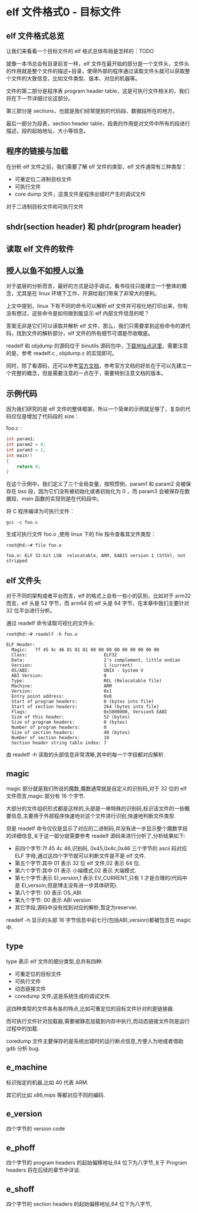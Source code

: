 # elf 文件格式0 - 目标文件


## elf 文件格式总览
让我们来看看一个目标文件的 elf 格式总体布局是怎样的：TODO


就像一本书总会有目录前言一样，elf 文件在最开始的部分是一个文件头，文件头的作用就是整个文件的描述+目录，使得外部的程序通过读取文件头就可以获取整个文件的大致信息，比如文件类型、版本、对应的机器等。  

文件的第二部分是程序表 program header table，这是可执行文件相关的，我们将在下一节详细讨论这部分。  

第三部分是 sections，也就是我们经常提到的代码段、数据段所在的地方。  

最后一部分为段表，section header table，段表的作用是对文件中所有的段进行描述，段的起始地址，大小等信息。  

## 程序的链接与加载
在分析 elf 文件之前，我们需要了解 elf 文件的类型，elf 文件通常有三种类型：
* 可重定位二进制目标文件
* 可执行文件
* core dump 文件，这类文件是程序出错时产生的调试文件

对于二进制目标文件和可执行文件

## shdr(section header) 和 phdr(program header)

## 读取 elf 文件的软件


## 授人以鱼不如授人以渔
对于底层的分析而言，最好的方式是动手调试，看书往往只能建立一个整体的概念，尤其是在 linux 环境下工作，开源给我们带来了非常大的便利。   

上文中提到，linux 下有不同的命令可以解析 elf 文件并可视化地打印出来，你有没有想过，这些命令是如何做到能显示 elf 内部文件信息的呢？  

答案无非是它们可以读取并解析 elf 文件，那么，我们只需要拿到这些命令的源代码，找到文件的解析部分，elf 文件的所有细节可谓是尽收眼底。   

readelf 和 objdump 的源码位于 binutils 源码包中，[下载地址点这里](https://ftp.gnu.org/gnu/binutils/)，需要注意的是，参考 readelf.c , objdump.c 的实现即可。  

同时，除了看源码，还可以参考[官方文档](https://static.docs.arm.com/ihi0044/g/aaelf32.pdf)，参考官方文档的好处在于可以先建立一个完整的概念，但是需要注意的一点在于，需要特别注意文档的版本。  


## 示例代码
因为我们研究的是 elf 文件的整体框架，所以一个简单的示例就足够了，复杂的代码仅仅是增加了代码段的 size：

foo.c :
```C
int param1;
int param2 = 0;
int param3 = 1;
int main()
{
    return 0;
}
```

在这个示例中，我们定义了三个全局变量，按照惯例，param1 和 param2 会被保存在 bss 段，因为它们没有被初始化或者初始化为 0 ，而 param3 会被保存在数据段，main 函数的实现则是在代码段中。   

将 C 程序编译为可执行文件：

```
gcc -c foo.c
```

生成可执行文件 foo.o ,使用 linux 下的 file 指令查看其文件类型：

```
root@hd:~# file foo.o

foo.o: ELF 32-bit LSB  relocatable, ARM, EABI5 version 1 (SYSV), not stripped

```


## elf 文件头
对于不同的架构或者平台而言，elf 的格式上会有一些小的区别，比如对于 arm32 而言，elf 头是 52 字节，而 arm64 的 elf 头是 64 字节，在本章中我们主要针对 32 位平台进行分析。  

通过 readelf 命令读取可视化的文件头:

```
root@hd:~# readelf -h foo.o

ELF Header:
  Magic:   7f 45 4c 46 01 01 01 00 00 00 00 00 00 00 00 00
  Class:                             ELF32
  Data:                              2's complement, little endian
  Version:                           1 (current)
  OS/ABI:                            UNIX - System V
  ABI Version:                       0
  Type:                              REL (Relocatable file)
  Machine:                           ARM
  Version:                           0x1
  Entry point address:               0x0
  Start of program headers:          0 (bytes into file)
  Start of section headers:          264 (bytes into file)
  Flags:                             0x5000000, Version5 EABI
  Size of this header:               52 (bytes)
  Size of program headers:           0 (bytes)
  Number of program headers:         0
  Size of section headers:           40 (bytes)
  Number of section headers:         10
  Section header string table index: 7
```

由 readelf -h 读取的头部信息非常清晰,其中的每一个字段都对应解析.  

## magic
magic 部分就是我们所说的魔数,魔数通常就是自定义的识别码,对于 32 位的 elf 文件而言,magic 部分有 16 个字节.  

大部分的文件组织形式都是这样的,头部是一串特殊的识别码,标识该文件的一些概要信息,主要用于外部程序快速地对这个文件进行识别,快速地判断文件类型.  

但是 readelf 命令仅仅是显示了对应的二进制码,并没有进一步显示整个魔数字段的详细信息,关于这一部分就需要参考 readelf 源码来进行分析了,分析结果如下:
* 前四个字节:7f 45 4c 46,识别码, 0x45,0x4c,0x46 三个字节的 ascii 码对应 ELF 字母,通过这四个字节就可以判断文件是不是 elf 文件.  
* 第五个字节:其中 01 表示 32 位 elf 文件,02 表示 64 位.
* 第六个字节:其中 01 表示 小端模式,02 表示 大端模式.
* 第七个字节:表示 EI_version,1 表示 EV_CURRENT,只有 1 才是合理的(代码中是 EI_versoin,但是博主没有进一步具体研究).
* 第八个字节: 00 表示 OS_ABI
* 第九个字节: 00 表示 ABI version 
* 其它字段,源码中没有找到对应的解析,暂定为reserver.

readelf -h 显示的头部 16 字节信息中前七行(包括ABI_version)都被包含在 magic 中.  

## type
type 表示 elf 文件的细分类型,总共有四种:
* 可重定位的目标文件
* 可执行文件
* 动态链接文件
* coredump 文件,这是系统生成的调试文件.  

这四种类型的文件各有各的特点,比如可重定位的目标文件针对的是链接器.  

而可执行文件针对加载器,需要被静态加载到内存中执行,而动态链接文件则是运行过程中的加载.  

coredump 文件主要保存的是系统出错时的运行断点信息,方便人为地或者借助 gdb 分析 bug.  

## e_machine
标识指定的机器,比如 40 代表 ARM.  

其它的比如 x86,mips 等都对应不同的编码.  

## e_version
四个字节的 version code

## e_phoff
四个字节的 program headers 的起始偏移地址,64 位下为八字节,关于 Program headers 将在后续的章节中详谈.   

## e_shoff
四个字节的 section headers 的起始偏移地址,64 位下为八字节,






